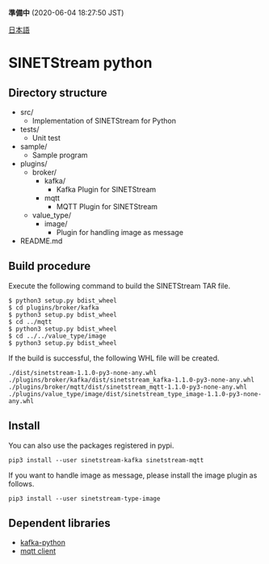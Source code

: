 **準備中** (2020-06-04 18:27:50 JST)

<!--
Copyright (C) 2020 National Institute of Informatics

Licensed to the Apache Software Foundation (ASF) under one
or more contributor license agreements.  See the NOTICE file
distributed with this work for additional information
regarding copyright ownership.  The ASF licenses this file
to you under the Apache License, Version 2.0 (the
"License"); you may not use this file except in compliance
with the License.  You may obtain a copy of the License at

  http://www.apache.org/licenses/LICENSE-2.0

Unless required by applicable law or agreed to in writing,
software distributed under the License is distributed on an
"AS IS" BASIS, WITHOUT WARRANTIES OR CONDITIONS OF ANY
KIND, either express or implied.  See the License for the
specific language governing permissions and limitations
under the License.
-->

[日本語](README.md)

# SINETStream python

## Directory structure

* src/
    * Implementation of SINETStream for Python
* tests/
    * Unit test
* sample/
    * Sample program
* plugins/
    * broker/
        * kafka/
            * Kafka Plugin for SINETStream
        * mqtt
            * MQTT Plugin for SINETStream
    * value_type/
        * image/
            * Plugin for handling image as message
* README.md

## Build procedure

Execute the following command to build the SINETStream TAR file.

```
$ python3 setup.py bdist_wheel
$ cd plugins/broker/kafka
$ python3 setup.py bdist_wheel
$ cd ../mqtt
$ python3 setup.py bdist_wheel
$ cd ../../value_type/image
$ python3 setup.py bdist_wheel
```

If the build is successful, the following WHL file will be created.

```
./dist/sinetstream-1.1.0-py3-none-any.whl
./plugins/broker/kafka/dist/sinetstream_kafka-1.1.0-py3-none-any.whl
./plugins/broker/mqtt/dist/sinetstream_mqtt-1.1.0-py3-none-any.whl
./plugins/value_type/image/dist/sinetstream_type_image-1.1.0-py3-none-any.whl
```

## Install

You can also use the packages registered in pypi.

```
pip3 install --user sinetstream-kafka sinetstream-mqtt
```

If you want to handle image as message, please install the image plugin as follows.

```
pip3 install --user sinetstream-type-image
```

## Dependent libraries

* [kafka-python](https://kafka-python.readthedocs.io/en/master/)
* [mqtt client](https://www.eclipse.org/paho/clients/python/docs/)
